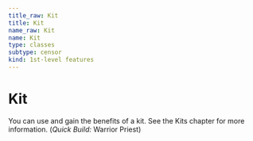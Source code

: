 ```yaml
---
title_raw: Kit
title: Kit
name_raw: Kit
name: Kit
type: classes
subtype: censor
kind: 1st-level features
---
```


# Kit

You can use and gain the benefits of a kit. See the Kits chapter for more information. (*Quick Build:* Warrior Priest)
